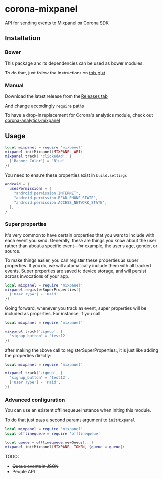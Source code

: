 corona-mixpanel
========

API for sending events to Mixpanel on Corona SDK

Installation
------

### Bower

This package and its dependencies can be used as bower modules.

To do that, just follow the instructions on [this gist](https://gist.github.com/jeduan/6163713)

### Manual

Download the latest release from the [Releases tab](https://github.com/jeduan/corona-mixpanel/releases)

And change accordingly `require` paths

To have a drop-in replacement for Corona's analytics module, check out [corona-analytics-mixpanel](https://github.com/jeduan/corona-analytics-mixpanel)

Usage
-------

```lua
local mixpanel = require 'mixpanel'
mixpanel.initMixpanel(MIXPANEL_API)
mixpanel.track( 'clickedAd', {
  ['Banner Color'] = 'Blue'
})
```

You need to ensure these properties exist in `build.settings`

```lua
android = {
  usesPermissions = {
    "android.permission.INTERNET",
    "android.permission.READ_PHONE_STATE",
    "android.permission.ACCESS_NETWORK_STATE",
  },
}
```


### Super properties

It's very common to have certain properties that you want to include with each event you send. Generally, these are things you know about the user rather than about a specific event—for example, the user's age, gender, or source.

To make things easier, you can register these properties as super properties. If you do, we will automatically include them with all tracked events. Super properties are saved to device storage, and will persist across invocations of your app.

```lua
local mixpanel = require 'mixpanel'
mixpanel.registerSuperProperties({
  ['User Type'] = 'Paid'
})
```

Going forward, whenever you track an event, super properties will be included as properties. For instance, if you call

```lua
local mixpanel = require 'mixpanel'

mixpanel.track('signup', {
  'signup_button' = 'test12'
})
```

after making the above call to registerSuperProperties:, it is just like adding the properties directly:

```lua
local mixpanel = require 'mixpanel'

mixpanel.track('signup', {
  'signup_button' = 'test12',
  ['User Type'] = 'Paid',
})
```

### Advanced configuration

You can use an existent offlinequeue instance when initing this module.

To do that just pass a second params argument to `initMixpanel`

```lua
local mixpanel = require 'mixpanel'
local offlinequeue = require 'offlinequeue'

local queue = offlinequeue.newQueue(...)
mixpanel.initMixpanel(MIXPANEL_TOKEN, {queue = queue})
```

 TODO:
 - ~~Queue events in JSON~~
 - People API
